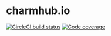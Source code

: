 # charmhub.io

[![CircleCI build status](https://circleci.com/gh/canonical-web-and-design/charmhub.io.svg?style=shield)](https://circleci.com/gh/canonical-web-and-design/charmhub.io) [![Code coverage](https://codecov.io/gh/canonical-web-and-design/charmhub.io/branch/master/graph/badge.svg)](https://codecov.io/gh/canonical-web-and-design/charmhub.io)
